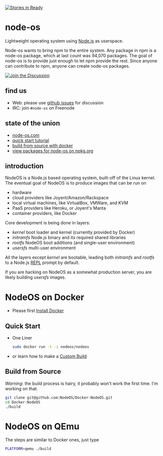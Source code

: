 [![Stories in Ready](https://badge.waffle.io/NodeOS/NodeOS.png?label=ready&title=Ready)](https://waffle.io/NodeOS/NodeOS)
# node-os

Lightweight operating system using [Node.js](http://nodejs.org) as userspace.

Node-os wants to bring npm to the entire system.
Any package in npm is a node-os package,
which at last count was 94,070 packages.
The goal of node-os is to provide just enough to let npm provide the rest.
Since anyone can contribute to npm, anyone can create node-os packages.

[![Join the Discussion](http://i.imgur.com/hUjSLXt.png)](https://github.com/NodeOS/NodeOS/issues)

## find us

- Web: please use [github issues](https://github.com/NodeOS/NodeOS/issues) for discussion
- IRC: join `#node-os` on Freenode

## state of the union

- [node-os.com](http://node-os.com)
- [quick start tutorial](http://node-os.com/blog/get-involved)
- [build from source with docker](https://github.com/NodeOS/Docker-NodeOS)
- [view packages for node-os on npkg.org](http://npkg.org)

## introduction

NodeOS is a Node.js based operating system, built-off of the Linux kernel.
The eventual goal of NodeOS is to produce images that can be run on

- hardware
- cloud providers like Joyent/Amazon/Rackspace
- local virtual machines, like VirtualBox, VMWare, and KVM
- PaaS providers like Heroku, or Joyent's Manta
- container providers, like Docker

Core development is being done in layers:

- *kernel*    boot loader and kernel (currently provided by Docker)
- *initramfs* Node.js binary and its required shared libraries
- *rootfs*    NodeOS boot additions (and single-user environment)
- *usersfs*   multi-user environment

All the layers except *kernel* are bootable, leading both *initramfs* and
*rootfs* to a Node.js [REPL](http://nodejs.org/api/repl.html) prompt by default.

If you are hacking on NodeOS as a somewhat production server, you are likely
building *usersfs* images.

# NodeOS on Docker

- Please first [Install Docker](http://docs.docker.io/en/latest/installation/)

## Quick Start

- One Liner

    ```bash
    sudo docker run -t -i nodeos/nodeos
    ```

- or learn how to make a [Custom Build](http://node-os.com/blog/get-involved/)

## Build from Source

*Warning*: the build process is hairy, it probably won't work the first time.
I'm working on that.

```bash
git clone git@github.com:NodeOS/Docker-NodeOS.git
cd Docker-NodeOS
./build
```

# NodeOS on QEmu

The steps are similar to Docker ones, just type

```bash
PLATFORM=qemu ./build
```

